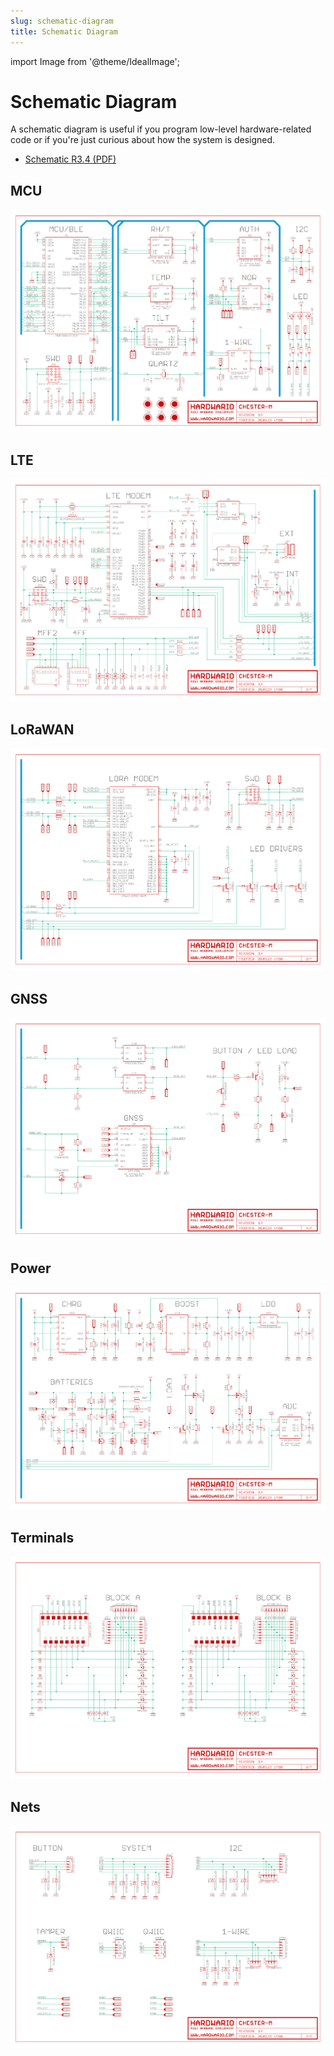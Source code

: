 ```yaml
---
slug: schematic-diagram
title: Schematic Diagram
---
```

import Image from '@theme/IdealImage';

# Schematic Diagram

A schematic diagram is useful if you program low-level hardware-related code or if you're just curious about how the system is designed.

- [Schematic R3.4 (PDF)](hio-chester-m-r3.4.pdf)

## MCU
![](hio-chester-m-1.png)

## LTE
![](hio-chester-m-2.png)

## LoRaWAN
![](hio-chester-m-3.png)

## GNSS
![](hio-chester-m-4.png)

## Power
![](hio-chester-m-5.png)

## Terminals
![](hio-chester-m-6.png)

## Nets
![](hio-chester-m-7.png)


